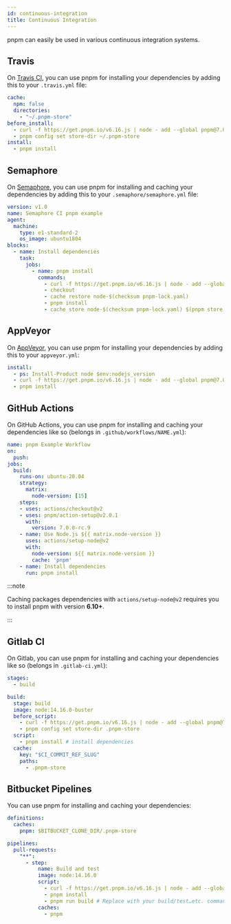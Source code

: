 ```yaml
---
id: continuous-integration
title: Continuous Integration
---
```


pnpm can easily be used in various continuous integration systems.

## Travis

On [Travis CI], you can use pnpm for installing your dependencies by adding this
to your `.travis.yml` file:

```yaml title=".travis.yml"
cache:
  npm: false
  directories:
    - "~/.pnpm-store"
before_install:
  - curl -f https://get.pnpm.io/v6.16.js | node - add --global pnpm@7.0.0-rc.9
  - pnpm config set store-dir ~/.pnpm-store
install:
  - pnpm install
```

[Travis CI]: https://travis-ci.org

## Semaphore

On [Semaphore], you can use pnpm for installing and caching your dependencies by
adding this to your `.semaphore/semaphore.yml` file:

```yaml title=".semaphore/semaphore.yml"
version: v1.0
name: Semaphore CI pnpm example
agent:
  machine:
    type: e1-standard-2
    os_image: ubuntu1804
blocks:
  - name: Install dependencies
    task:
      jobs:
        - name: pnpm install
          commands:
            - curl -f https://get.pnpm.io/v6.16.js | node - add --global pnpm@7.0.0-rc.9
            - checkout
            - cache restore node-$(checksum pnpm-lock.yaml)
            - pnpm install
            - cache store node-$(checksum pnpm-lock.yaml) $(pnpm store path)
```

[Semaphore]: https://semaphoreci.com

## AppVeyor

On [AppVeyor], you can use pnpm for installing your dependencies by adding this
to your `appveyor.yml`:

```yaml title="appveyor.yml"
install:
  - ps: Install-Product node $env:nodejs_version
  - curl -f https://get.pnpm.io/v6.16.js | node - add --global pnpm@7.0.0-rc.9
  - pnpm install
```

[AppVeyor]: https://www.appveyor.com

## GitHub Actions

On GitHub Actions, you can use pnpm for installing and caching your dependencies
like so (belongs in `.github/workflows/NAME.yml`):

```yaml title=".github/workflows/NAME.yml"
name: pnpm Example Workflow
on:
  push:
jobs:
  build:
    runs-on: ubuntu-20.04
    strategy:
      matrix:
        node-version: [15]
    steps:
    - uses: actions/checkout@v2
    - uses: pnpm/action-setup@v2.0.1
      with:
        version: 7.0.0-rc.9
    - name: Use Node.js ${{ matrix.node-version }}
      uses: actions/setup-node@v2
      with:
        node-version: ${{ matrix.node-version }}
        cache: 'pnpm'
    - name: Install dependencies
      run: pnpm install
```

:::note

Caching packages dependencies with `actions/setup-node@v2` requires you to install pnpm with version **6.10+**.

:::

## Gitlab CI

On Gitlab, you can use pnpm for installing and caching your dependencies
like so (belongs in `.gitlab-ci.yml`):

```yaml title=".gitlab-ci.yml"
stages:
  - build

build:
  stage: build
  image: node:14.16.0-buster
  before_script:
    - curl -f https://get.pnpm.io/v6.16.js | node - add --global pnpm@7.0.0-rc.9
    - pnpm config set store-dir .pnpm-store
  script:
    - pnpm install # install dependencies
  cache:
    key: "$CI_COMMIT_REF_SLUG"
    paths:
      - .pnpm-store
```

## Bitbucket Pipelines

You can use pnpm for installing and caching your dependencies:

```yaml title=".bitbucket-pipelines.yml"
definitions:
  caches:
    pnpm: $BITBUCKET_CLONE_DIR/.pnpm-store

pipelines:
  pull-requests:
    "**":
      - step:
          name: Build and test
          image: node:14.16.0
          script:
            - curl -f https://get.pnpm.io/v6.16.js | node - add --global pnpm@7.0.0-rc.9
            - pnpm install
            - pnpm run build # Replace with your build/test…etc. commands
          caches:
            - pnpm
```
